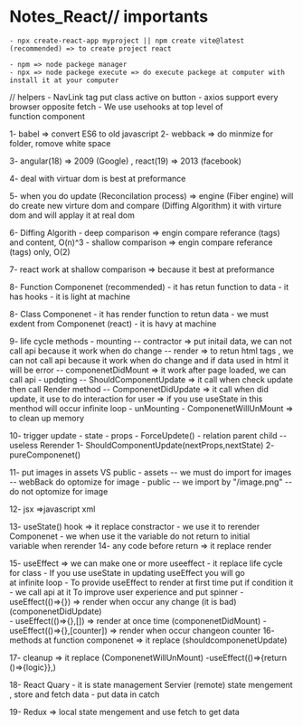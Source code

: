 # Notes_React// importants
    - npx create-react-app myproject || npm create vite@latest (recommended) => to create project react

    - npm => node packege manager
    - npx => node packege execute => do execute packege at computer with install it at your computer


// helpers
    - NavLink tag put class active on button
    - axios support every browser opposite fetch
    - We use usehooks at top level of function component

1- babel => convert ES6 to old javascript
2- webback => do minmize for folder, romove white space

3- angular(18) => 2009 (Google) , react(19) => 2013 (facebook)

4- deal with virtuar dom is best at preformance

5- when you do update (Reconcilation process) => engine (Fiber engine) will do create new virture dom and compare (Diffing Algorithm) it with virture dom and will applay it at real dom

6- Diffing Algorith 
    - deep comparison => engin compare referance (tags) and content, O(n)^3
    - shallow comparison =>  engin compare referance (tags) only, O(2)

7- react work at shallow comparison => because it best at preformance

8- Function Componenet  (recommended)
    - it has retun function to data
    - it has hooks
    - it is light at machine


8- Class Componenet 
    - it has render function to retun data
    - we must exdent from Componenet (react)
    - it is havy at machine


9- life cycle methods
    - mounting
        -- contractor => put initail data, we can not call api because it work when do change
        -- render => to retun html tags , we can not call api because it work when do change and if data used in html it will be error
        -- componenetDidMount => it work after page loaded, we can call api
    - updqting
        -- ShouldComponentUpdate => it call when check update then call Render method
        -- ComponenetDidUpdate => it call when did update, it use to do interaction for user => if you use useState in this menthod will occur infinite loop
    - unMounting
        - ComponenetWillUnMount => to clean up memory

10- trigger update 
    - state
    - props
    - ForceUpdete()
    - relation parent child
        -- useless Rerender
            1- ShouldComponentUpdate(nextProps,nextState)
            2- pureComponenet()

11- put images in assets VS public
    - assets
        -- we must do import for images
        -- webBack do optomize for image 
    - public
        -- we import by "/image.png"
        --  do not optomize for image 

12- jsx =>javascript xml

13- useState() hook => it replace constractor 
    - we use it to rerender Componenet 
    -  we when use it the variable do not return to initial variable when rerender
14- any code before return => it replace render

15- useEffect => we can make one or more useeffect
	- it replace life cycle for class
    - If you use useState in updating useEffect you will go at infinite loop
    - To provide useEffect to render at first time put if condition it
    - we call api at it To improve user experience and put spinner
	- useEffect(()=>{}) => render when occur any change (it is bad)      (componenetDidUpdate)      
	- useEffect(()=>{},[]) => render at once time                        (componenetDidMount)
	- useEffect(()=>{},[counter]) => render when occur changeon counter
16- methods at function componenet => it replace (shouldcomponenetUpdate)

17- cleanup => it replace (ComponenetWillUnMount)
	-useEffect(()=>{return ()=>{logic}},)

18- React Quary 
    - it is state management Servier (remote) state mengement , store and fetch data
    - put data in catch

19- Redux => local state mengement and use fetch to get data
